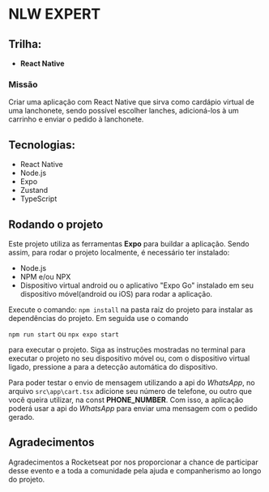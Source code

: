 # NLW EXPERT

## Trilha:
 - **React Native**

 ### Missão
 Criar uma aplicação com React Native que sirva como cardápio virtual de uma lanchonete, sendo possível escolher lanches, adicioná-los à um carrinho e enviar o pedido à lanchonete.

## Tecnologias:
 - React Native
 - Node.js
 - Expo
 - Zustand
 - TypeScript

## Rodando o projeto

Este projeto utiliza as ferramentas **Expo** para buildar a aplicação. Sendo assim, para rodar o projeto localmente, é necessário ter instalado:
- Node.js
- NPM e/ou NPX
- Dispositivo virtual android ou o aplicativo "Expo Go" instalado em seu dispositivo móvel(android ou iOS) para rodar a aplicação.

Execute o comando: `npm install` na pasta raiz do projeto para instalar as dependências do projeto. Em seguida use o comando

`npm run start` ou `npx expo start`

para executar o projeto.
Siga as instruções mostradas no terminal para executar o projeto no seu dispositivo móvel ou, com o dispositivo virtual ligado, pressione a para a detecção automática do dispositivo.

Para poder testar o envio de mensagem utilizando a api do *WhatsApp*, no arquivo `src\app\cart.tsx` adicione seu número de telefone, ou outro que você queira utilizar, na const **PHONE_NUMBER**. Com isso, a aplicação poderá usar a api do *WhatsApp* para enviar uma mensagem com o pedido gerado.
 
## Agradecimentos
Agradecimentos a Rocketseat por nos proporcionar a chance de participar desse evento e a toda a comunidade pela ajuda e companherismo ao longo do projeto.